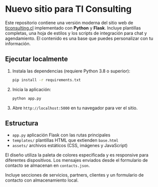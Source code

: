 # Nuevo sitio para TI Consulting

Este repositorio contiene una versión moderna del sitio web de [ticonsulting.cl](https://ticonsulting.cl/) implementado con **Python** y **Flask**. Incluye plantillas completas, una hoja de estilos y los scripts de integración para chat y agendamiento. El contenido es una base que puedes personalizar con tu información.

## Ejecutar localmente
1. Instala las dependencias (requiere Python 3.8 o superior):
   ```bash
   pip install -r requirements.txt
   ```
2. Inicia la aplicación:
   ```bash
   python app.py
   ```
3. Abre `http://localhost:5000` en tu navegador para ver el sitio.

## Estructura
- `app.py` aplicación Flask con las rutas principales
- `templates/` plantillas HTML que extienden `base.html`
- `assets/` archivos estáticos (CSS, imágenes y JavaScript)

El diseño utiliza la paleta de colores especificada y es responsive para diferentes dispositivos.
Los mensajes enviados desde el formulario de contacto se almacenan en `contacts.json`.

Incluye secciones de servicios, partners, clientes y un formulario de contacto con almacenamiento local.
